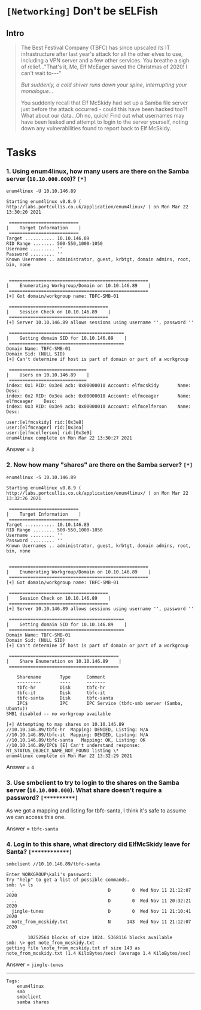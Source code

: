 # `[Networking]` Don't be sELFish
## Intro
>The Best Festival Company (TBFC) has since upscaled its IT infrastructure after last year's attack for all the other elves to use, including a VPN server and a few other services. You breathe a sigh of relief..."That's it, Me, Elf McEager saved the Christmas of 2020! I can't wait to---"
>
>*But suddenly, a cold shiver runs down your spine, interrupting your monologue...*
>
>You suddenly recall that Elf McSkidy had set up a Samba file server just before the attack occurred - could this have been hacked too?!  What about our data...Oh no, quick! Find out what usernames may have been leaked and attempt to login to the server yourself, noting down any vulnerabilities found to report back to Elf McSkidy.

# Tasks

### 1. Using enum4linux, how many users are there on the Samba server (`10.10.000.000`)? `[*]`

`enum4linux -U 10.10.146.89`
```
Starting enum4linux v0.8.9 ( http://labs.portcullis.co.uk/application/enum4linux/ ) on Mon Mar 22 13:30:20 2021

 ========================== 
|    Target Information    |
 ========================== 
Target ........... 10.10.146.89
RID Range ........ 500-550,1000-1050
Username ......... ''
Password ......... ''
Known Usernames .. administrator, guest, krbtgt, domain admins, root, bin, none


 ==================================================== 
|    Enumerating Workgroup/Domain on 10.10.146.89    |
 ==================================================== 
[+] Got domain/workgroup name: TBFC-SMB-01

 ===================================== 
|    Session Check on 10.10.146.89    |
 ===================================== 
[+] Server 10.10.146.89 allows sessions using username '', password ''

 =========================================== 
|    Getting domain SID for 10.10.146.89    |
 =========================================== 
Domain Name: TBFC-SMB-01
Domain Sid: (NULL SID)
[+] Can't determine if host is part of domain or part of a workgroup

 ============================= 
|    Users on 10.10.146.89    |
 ============================= 
index: 0x1 RID: 0x3e8 acb: 0x00000010 Account: elfmcskidy	    Name: 	Desc: 
index: 0x2 RID: 0x3ea acb: 0x00000010 Account: elfmceager	    Name: elfmceager	Desc: 
index: 0x3 RID: 0x3e9 acb: 0x00000010 Account: elfmcelferson	Name: 	Desc: 

user:[elfmcskidy] rid:[0x3e8]
user:[elfmceager] rid:[0x3ea]
user:[elfmcelferson] rid:[0x3e9]
enum4linux complete on Mon Mar 22 13:30:27 2021
```
Answer = `3`

### 2. Now how many "shares" are there on the Samba server? `[*]`
`enum4linux -S 10.10.146.89`

```
Starting enum4linux v0.8.9 ( http://labs.portcullis.co.uk/application/enum4linux/ ) on Mon Mar 22 13:32:26 2021

 ========================== 
|    Target Information    |
 ========================== 
Target ........... 10.10.146.89
RID Range ........ 500-550,1000-1050
Username ......... ''
Password ......... ''
Known Usernames .. administrator, guest, krbtgt, domain admins, root, bin, none


 ==================================================== 
|    Enumerating Workgroup/Domain on 10.10.146.89    |
 ==================================================== 
[+] Got domain/workgroup name: TBFC-SMB-01

 ===================================== 
|    Session Check on 10.10.146.89    |
 ===================================== 
[+] Server 10.10.146.89 allows sessions using username '', password ''

 =========================================== 
|    Getting domain SID for 10.10.146.89    |
 =========================================== 
Domain Name: TBFC-SMB-01
Domain Sid: (NULL SID)
[+] Can't determine if host is part of domain or part of a workgroup

 ========================================= 
|    Share Enumeration on 10.10.146.89    |
 ========================================= 

	Sharename       Type      Comment
	---------       ----      -------
	tbfc-hr         Disk      tbfc-hr
	tbfc-it         Disk      tbfc-it
	tbfc-santa      Disk      tbfc-santa
	IPC$            IPC       IPC Service (tbfc-smb server (Samba, Ubuntu))
SMB1 disabled -- no workgroup available

[+] Attempting to map shares on 10.10.146.89
//10.10.146.89/tbfc-hr	Mapping: DENIED, Listing: N/A
//10.10.146.89/tbfc-it	Mapping: DENIED, Listing: N/A
//10.10.146.89/tbfc-santa	Mapping: OK, Listing: OK
//10.10.146.89/IPC$	[E] Can't understand response:
NT_STATUS_OBJECT_NAME_NOT_FOUND listing \*
enum4linux complete on Mon Mar 22 13:32:29 2021
```
Answer = `4`

### 3. Use smbclient to try to login to the shares on the Samba server (`10.10.000.000`). What share doesn't require a password? `[**********]`

As we got a mapping and listing for tbfc-santa, I think it's safe to assume we can access this one. 

Answer = `tbfc-santa`

### 4. Log in to this share, what directory did ElfMcSkidy leave for Santa? `[************]`

`smbclient //10.10.146.89/tbfc-santa`
```
Enter WORKGROUP\kali's password: 
Try "help" to get a list of possible commands.
smb: \> ls
  .                                   D        0  Wed Nov 11 21:12:07 2020
  ..                                  D        0  Wed Nov 11 20:32:21 2020
  jingle-tunes                        D        0  Wed Nov 11 21:10:41 2020
  note_from_mcskidy.txt               N      143  Wed Nov 11 21:12:07 2020

		10252564 blocks of size 1024. 5368116 blocks available
smb: \> get note_from_mcskidy.txt 
getting file \note_from_mcskidy.txt of size 143 as note_from_mcskidy.txt (1.4 KiloBytes/sec) (average 1.4 KiloBytes/sec)
```
Answer = `jingle-tunes`

---
```
Tags:
    enum4linux
    smb
    smbclient
    samba shares
```